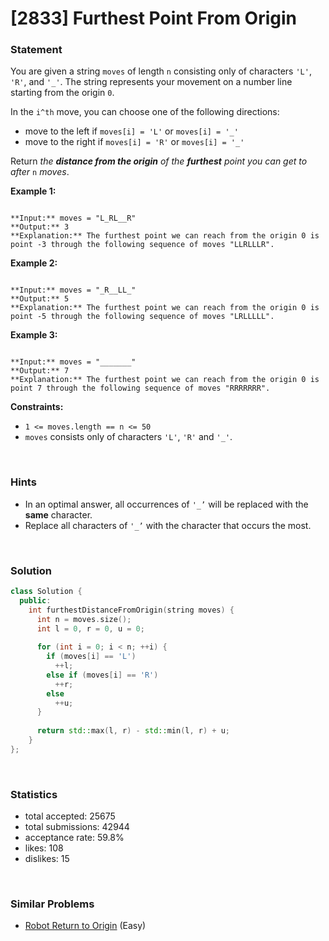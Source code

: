 # [2833] Furthest Point From Origin



### Statement

You are given a string `moves` of length `n` consisting only of characters `'L'`, `'R'`, and `'_'`. The string represents your movement on a number line starting from the origin `0`.

In the `i^th` move, you can choose one of the following directions:

* move to the left if `moves[i] = 'L'` or `moves[i] = '_'`
* move to the right if `moves[i] = 'R'` or `moves[i] = '_'`



Return *the **distance from the origin** of the **furthest** point you can get to after* `n` *moves*.


**Example 1:**

```

**Input:** moves = "L_RL__R"
**Output:** 3
**Explanation:** The furthest point we can reach from the origin 0 is point -3 through the following sequence of moves "LLRLLLR".

```

**Example 2:**

```

**Input:** moves = "_R__LL_"
**Output:** 5
**Explanation:** The furthest point we can reach from the origin 0 is point -5 through the following sequence of moves "LRLLLLL".

```

**Example 3:**

```

**Input:** moves = "_______"
**Output:** 7
**Explanation:** The furthest point we can reach from the origin 0 is point 7 through the following sequence of moves "RRRRRRR".

```

**Constraints:**
* `1 <= moves.length == n <= 50`
* `moves` consists only of characters `'L'`, `'R'` and `'_'`.


<br />

### Hints

- <div class="_1l1MA">In an optimal answer, all occurrences of <code>'_’</code> will be replaced with the <strong>same</strong> character.</div>
- <div class="_1l1MA">Replace all characters of <code>'_’</code> with the character that occurs the most. </div>

<br />

### Solution

```cpp
class Solution {
  public:
    int furthestDistanceFromOrigin(string moves) {
      int n = moves.size();
      int l = 0, r = 0, u = 0;
      
      for (int i = 0; i < n; ++i) {
        if (moves[i] == 'L')
          ++l;
        else if (moves[i] == 'R')
          ++r;
        else
          ++u;
      }
      
      return std::max(l, r) - std::min(l, r) + u;
    }
};
```

<br />

### Statistics

- total accepted: 25675
- total submissions: 42944
- acceptance rate: 59.8%
- likes: 108
- dislikes: 15

<br />

### Similar Problems

- [Robot Return to Origin](https://leetcode.com/problems/robot-return-to-origin) (Easy)
